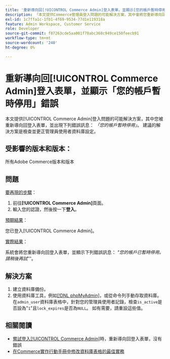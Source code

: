 ```yaml
---
title: '重新導向回[!UICONTROL Commerce Admin]登入表單，並顯示[您的帳戶暫時停用]錯誤'
description: 「本文提供Commerce管理員登入問題的可能解決方案，其中會將您重新導向回登入表單，並顯示下列錯誤訊息： *「您的帳戶已暫時停用」*。 建議的解決方案是檢查並更正管理員使用者資料庫設定。'
exl-id: 1c7ffa1c-1fb1-4f69-9534-77d1e119318a
feature: Admin Workspace, Customer Service
role: Developer
source-git-commit: f87263cde5aa001f78abc368c949ce150feecb91
workflow-type: tm+mt
source-wordcount: '240'
ht-degree: 0%

---
```


# 重新導向回[!UICONTROL Commerce Admin]登入表單，並顯示「您的帳戶暫時停用」錯誤

本文提供[!UICONTROL Commerce Admin]登入問題的可能解決方案，其中您被重新導向回登入表單，並出現下列錯誤訊息： *「您的帳戶暫時停用」*。 建議的解決方案是檢查並更正管理員使用者資料庫設定。

## 受影響的版本和版本：

所有Adobe Commerce版本和版本

## 問題

<u>要再現的步驟</u>：

1. 前往&#x200B;**[!UICONTROL Commerce Admin]**&#x200B;頁面。
1. 輸入您的認證，然後按一下&#x200B;**登入**。

<u>預期結果</u>：

您已登入[!UICONTROL Commerce Admin]。

<u>實際結果</u>：

系統會將您重新導向回登入表單，並顯示下列錯誤訊息： *&quot;您的帳戶已暫時停用。 請稍後再試&#39;&#39;*&#39;。

## 解決方案

1. 建立資料庫備份。
1. 使用資料庫工具，例如[[!DNL phpMyAdmin]](https://devdocs.magento.com/guides/v2.2/install-gde/prereq/optional.html#install-optional-phpmyadmin)，或從命令列手動存取資料庫。 在`admin_user`資料庫表格中，針對您的管理員使用者記錄，檢查`is_active`是否設為&quot;`1`&quot;且`lock_expires`是否為`NULL`。 如有需要，請重設這些值。

## 相關閱讀

* [嘗試登入[!UICONTROL Commerce Admin]](https://experienceleague.adobe.com/en/docs/commerce-knowledge-base/kb/troubleshooting/miscellaneous/login-redirect-when-trying-to-login-to-magento-admin)時，重新導向回登入表單，沒有錯誤
* [在Commerce實作行動手冊中修改資料庫表格的最佳實務](https://experienceleague.adobe.com/en/docs/commerce-operations/implementation-playbook/best-practices/development/modifying-core-and-third-party-tables#why-adobe-recommends-avoiding-modifications)
